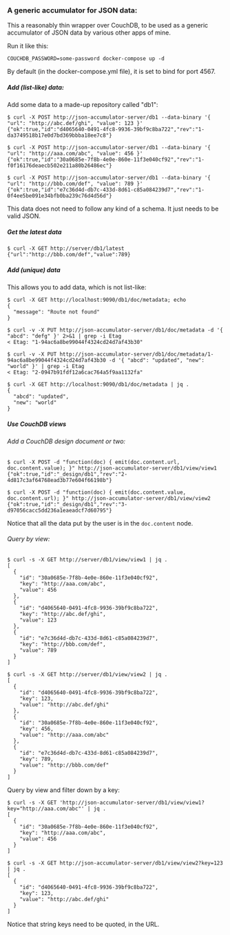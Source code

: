 ### A generic accumulator for JSON data:

This a reasonably thin wrapper over CouchDB, to be used as a generic accumulator of JSON data by various other apps of mine.

Run it like this:

```
COUCHDB_PASSWORD=some-password docker-compose up -d
```

By default (in the docker-compose.yml file), it is set to bind for port 4567.

##### Add (list-like) data:

Add some data to a made-up repository called "db1":

```
$ curl -X POST http://json-accumulator-server/db1 --data-binary '{ "url": "http://abc.def/ghi", "value": 123 }'
{"ok":true,"id":"d4065640-0491-4fc8-9936-39bf9c8ba722","rev":"1-da3749518b17e0d7bd369bbba18ee7c8"}

$ curl -X POST http://json-accumulator-server/db1 --data-binary '{ "url": "http://aaa.com/abc", "value": 456 }'
{"ok":true,"id":"30a0685e-7f8b-4e0e-860e-11f3e040cf92","rev":"1-f0f16176deaecb502e211a80b26486ec"}

$ curl -X POST http://json-accumulator-server/db1 --data-binary '{ "url": "http://bbb.com/def", "value": 789 }'
{"ok":true,"id":"e7c36d4d-db7c-433d-8d61-c85a084239d7","rev":"1-0f4ee5be091e34bfb0ba239c76d4d56d"}
```

This data does not need to follow any kind of a schema. It just needs to be valid JSON.


##### Get the latest data

```
$ curl -X GET http://server/db1/latest
{"url":"http://bbb.com/def","value":789}
```

##### Add (unique) data

This allows you to add data, which is not list-like:

```
$ curl -X GET http://localhost:9090/db1/doc/metadata; echo
{
  "message": "Route not found"
}

$ curl -v -X PUT http://json-accumulator-server/db1/doc/metadata -d '{ "abcd": "defg" }' 2>&1 | grep -i Etag
< Etag: "1-94ac6a8be99044f4324cd24d7af43b30"

$ curl -v -X PUT http://json-accumulator-server/db1/doc/metadata/1-94ac6a8be99044f4324cd24d7af43b30 -d '{ "abcd": "updated", "new": "world" }' | grep -i Etag
< Etag: "2-0947b91fdf12a6cac764a5f9aa1132fa"

$ curl -X GET http://localhost:9090/db1/doc/metadata | jq .
{
  "abcd": "updated",
  "new": "world"
}
```

##### Use CouchDB views

###### Add a CouchDB design document or two:

```
$ curl -X POST -d "function(doc) { emit(doc.content.url, doc.content.value); }" http://json-accumulator-server/db1/view/view1
{"ok":true,"id":"_design/db1","rev":"2-4d817c3af64768ead3b77e604f66198b"}

$ curl -X POST -d "function(doc) { emit(doc.content.value, doc.content.url); }" http://json-accumulator-server/db1/view/view2
{"ok":true,"id":"_design/db1","rev":"3-d97056cacc5dd236a1eaeadcf7d60795"}
```

Notice that all the data put by the user is in the `doc.content` node.


###### Query by view:

```
$ curl -s -X GET http://server/db1/view/view1 | jq .
[
  {
    "id": "30a0685e-7f8b-4e0e-860e-11f3e040cf92",
    "key": "http://aaa.com/abc",
    "value": 456
  },
  {
    "id": "d4065640-0491-4fc8-9936-39bf9c8ba722",
    "key": "http://abc.def/ghi",
    "value": 123
  },
  {
    "id": "e7c36d4d-db7c-433d-8d61-c85a084239d7",
    "key": "http://bbb.com/def",
    "value": 789
  }
]

$ curl -s -X GET http://server/db1/view/view2 | jq .
[
  {
    "id": "d4065640-0491-4fc8-9936-39bf9c8ba722",
    "key": 123,
    "value": "http://abc.def/ghi"
  },
  {
    "id": "30a0685e-7f8b-4e0e-860e-11f3e040cf92",
    "key": 456,
    "value": "http://aaa.com/abc"
  },
  {
    "id": "e7c36d4d-db7c-433d-8d61-c85a084239d7",
    "key": 789,
    "value": "http://bbb.com/def"
  }
]
```

Query by view and filter down by a key:

```
$ curl -s -X GET 'http://json-accumulator-server/db1/view/view1?key="http://aaa.com/abc"' | jq .
[
  {
    "id": "30a0685e-7f8b-4e0e-860e-11f3e040cf92",
    "key": "http://aaa.com/abc",
    "value": 456
  }
]

$ curl -s -X GET http://json-accumulator-server/db1/view/view2?key=123 | jq .
[
  {
    "id": "d4065640-0491-4fc8-9936-39bf9c8ba722",
    "key": 123,
    "value": "http://abc.def/ghi"
  }
]
```

Notice that string keys need to be quoted, in the URL.
